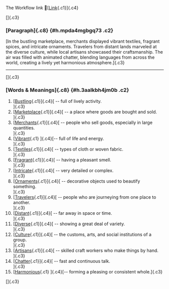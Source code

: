 The Workflow link
👏[[Link](https://www.google.com/url?q=http://www.google.com&sa=D&source=editors&ust=1759817982637751&usg=AOvVaw2nz5VpeWykR6tVSvAftvjd){.c1}]{.c4}

[]{.c3}

### [Paragraph]{.c8} {#h.mpda4mgbgq73 .c2}

[In the bustling marketplace, merchants displayed vibrant textiles,
fragrant spices, and intricate ornaments. Travelers from distant lands
marveled at the diverse culture, while local artisans showcased their
craftsmanship. The air was filled with animated chatter, blending
languages from across the world, creating a lively yet harmonious
atmosphere.]{.c3}

------------------------------------------------------------------------

[]{.c3}

### [Words & Meanings]{.c8} {#h.3aalkbh4jm0b .c2}

1.  [[Bustling](https://www.google.com/url?q=http://www.google.com&sa=D&source=editors&ust=1759817982638397&usg=AOvVaw0dqTPNYZ3DWVk9mJFiCekC){.c1}]{.c4}[ --
    full of lively activity.\
    ]{.c3}
2.  [[Marketplace](https://www.google.com/url?q=http://www.google.com&sa=D&source=editors&ust=1759817982638536&usg=AOvVaw2ge8F9iAZ8FiIur5RPPPQR){.c1}]{.c4}[ --
    a place where goods are bought and sold.\
    ]{.c3}
3.  [[Merchants](https://www.google.com/url?q=http://www.google.com&sa=D&source=editors&ust=1759817982638667&usg=AOvVaw3_R1lzn86B0ELRA5QwR-_o){.c1}]{.c4}[ --
    people who sell goods, especially in large quantities.\
    ]{.c3}
4.  [[Vibrant](https://www.google.com/url?q=http://www.google.com&sa=D&source=editors&ust=1759817982638803&usg=AOvVaw1b0lHli2I9OJblndMXtAzJ){.c1}
    ]{.c4}[-- full of life and energy.\
    ]{.c3}
5.  [[Textiles](https://www.google.com/url?q=http://www.google.com&sa=D&source=editors&ust=1759817982638920&usg=AOvVaw1JiQ8UN8jHbfzhQ-82M_Wy){.c1}]{.c4}[ --
    types of cloth or woven fabric.\
    ]{.c3}
6.  [[Fragrant](https://www.google.com/url?q=http://www.google.com&sa=D&source=editors&ust=1759817982639071&usg=AOvVaw38MIS4s-qwY7S9PaW3_fTG){.c1}]{.c4}[ --
    having a pleasant smell.\
    ]{.c3}
7.  [[Intricate](https://www.google.com/url?q=http://www.google.com&sa=D&source=editors&ust=1759817982639193&usg=AOvVaw1YX5As2M5RLqUXrLrFmKy7){.c1}]{.c4}[ --
    very detailed or complex.\
    ]{.c3}
8.  [[Ornaments](https://www.google.com/url?q=http://www.google.com&sa=D&source=editors&ust=1759817982639301&usg=AOvVaw2q_ujDMb8c_iAcqRfOTNEm){.c1}]{.c4}[ --
    decorative objects used to beautify something.\
    ]{.c3}
9.  [[Travelers](https://www.google.com/url?q=http://www.google.com&sa=D&source=editors&ust=1759817982639428&usg=AOvVaw2LsybJuQJDAfOMh0xbI6_g){.c1}]{.c4}[ --
    people who are journeying from one place to another.\
    ]{.c3}
10. [[Distant](https://www.google.com/url?q=http://www.google.com&sa=D&source=editors&ust=1759817982639574&usg=AOvVaw21hTtpQeESZDAJ9I3WbFA-){.c1}]{.c4}[ --
    far away in space or time.\
    ]{.c3}
11. [[Diverse](https://www.google.com/url?q=http://www.google.com&sa=D&source=editors&ust=1759817982639706&usg=AOvVaw2sNDNSgLUSPYqnptpdVLQ1){.c1}]{.c4}[ --
    showing a great deal of variety.\
    ]{.c3}
12. [[Culture](https://www.google.com/url?q=http://www.google.com&sa=D&source=editors&ust=1759817982639838&usg=AOvVaw3fcdyKS4iqdXB2QGDaAItA){.c1}]{.c4}[ --
    the customs, arts, and social institutions of a group.\
    ]{.c3}
13. [[Artisans](https://www.google.com/url?q=http://www.google.com&sa=D&source=editors&ust=1759817982640128&usg=AOvVaw3yv9tkfOkCOlYCqFyzuCv7){.c1}]{.c4}[ --
    skilled craft workers who make things by hand.\
    ]{.c3}
14. [[Chatter](https://www.google.com/url?q=http://www.google.com&sa=D&source=editors&ust=1759817982640362&usg=AOvVaw2VV-zwO1GWovrlsqpPprRO){.c1}]{.c4}[ --
    fast and continuous talk.\
    ]{.c3}
15. [[Harmonious](https://www.google.com/url?q=http://www.google.com&sa=D&source=editors&ust=1759817982640564&usg=AOvVaw1Hde6rlsCOV5fYhBvOogE_){.c1}
    ]{.c4}[-- forming a pleasing or consistent whole.]{.c3}

[]{.c3}
